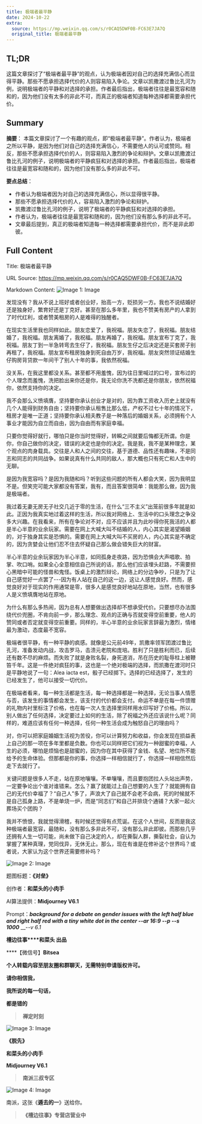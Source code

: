 ```yaml
---
title: 极端者最平静
date: 2024-10-22
extra:
  source: https://mp.weixin.qq.com/s/r0CAQ5DWF0B-FC63E7JA7Q
  original_title: 极端者最平静
---
```

## TL;DR
这篇文章探讨了“极端者最平静”的观点，认为极端者因对自己的选择充满信心而显得平静。那些不愿承担选择代价的人则容易陷入争论。文章以凯撒渡过鲁比孔河为例，说明极端者的平静和对选择的承担。作者最后指出，极端者往往是最宽容和随和的，因为他们没有太多的非此不可，而真正的极端者知道每种选择都需要承担代价。
## Summary
**摘要**：
本篇文章探讨了一个有趣的观点，即“极端者最平静”。作者认为，极端者之所以平静，是因为他们对自己的选择充满信心，不需要他人的认可或赞同。相反，那些不愿承担选择代价的人，则容易陷入激烈的争论和辩护。文章以凯撒渡过鲁比孔河的例子，说明极端者的平静疯狂和对选择的承担。作者最后指出，极端者往往是最宽容和随和的，因为他们没有那么多的非此不可。

**要点总结**：
- 作者认为极端者因为对自己的选择充满信心，所以显得很平静。
- 那些不愿承担选择代价的人，容易陷入激烈的争论和辩护。
- 凯撒渡过鲁比孔河的例子，说明了极端者的平静疯狂和对选择的承担。
- 作者认为，极端者往往是最宽容和随和的，因为他们没有那么多的非此不可。
- 文章最后提到，真正的极端者知道每一种选择都需要承担代价，而不是非此即彼。
## Full Content
Title: 极端者最平静

URL Source: https://mp.weixin.qq.com/s/r0CAQ5DWF0B-FC63E7JA7Q

Markdown Content:
![Image 1: Image](https://mmbiz.qpic.cn/mmbiz_jpg/Ia6gU9JNtkrK6th5o4ic5uxc5Q56XVOpJ6K3fjuSWqcgRaIRibfTHmBlFI4ppGYibqxM2HhpqZRiaaiaNs8AkOPXUrw/640?wx_fmt=jpeg&from=appmsg&tp=webp&wxfrom=5&wx_lazy=1&wx_co=1)

发现没有？我从不说上班好或者创业好，抬高一方，贬损另一方。我也不说结婚好还是独身好，繁育好还是丁克好。甚至在那么多年里，我也不赞美有房产的人拿到了时代红利，或者赞美租房的人是难得的独醒者。

在现实生活里我也同样如此。朋友恋爱了，我祝福。朋友失恋了，我祝福。朋友结婚了，我祝福。朋友离婚了，我祝福。朋友再婚了，我祝福。朋友宣布丁克了，我祝福。朋友丁到一半急转弯去生仔了，我祝福。朋友生仔之后决定还是买套房子别再租了，我祝福。朋友宣布租房独身到死自由万岁，我祝福。朋友突然领证结婚生仔购房背贷款一年间干了别人十年的事，我依然祝福。

没关系，在我这里都没关系。甚至都不用羞愧，因为往日里喊过的口号，宣布过的个人理念而羞愧，洗把脸出来你还是你，我无论你洗不洗都还是你朋友，依然祝福你，依然支持你的决定。

我不会那么义愤填膺，坚持要你承认创业才是对的，因为靠工资收入历史上就没有几个人能得到财务自由；坚持要你承认租售比那么低，产权不过七十年的情况下，租房才是唯一正道；坚持要你承认相夫教子是一种落后的婚姻关系，必须拥有个人事业才能因为自立而自由，因为自由而有家庭幸福。

只要你觉得好就行，哪怕只是你当时觉得好，转瞬之间就要后悔都无所谓。你是你，你自己做你的决定，错误的决定也是你的决定。我是我，我不是某种理念，某个观点的肉身载具。交往是人和人之间的交往，基于道德、品性还有趣味，不是同志和同志的共同战争。如果说真有什么共同的敌人，那大概也只有死亡和人生中的无聊。

是因为我宽容吗？是因为我随和吗？听到这些问题的所有人都会大笑，因为我明显不是。但笑完可能大家都没有答案，我有，而且答案很简单：我能那么做，因为我是极端者。  

我过着无妻无房无子社交几近于零的生活，在什么“三不主义”出笼前很多年就是如此。正因为我真实地过着这样的生活，所以我对网络上、生活中的口头理念之争没多大兴趣。在我看来，所有在争论对不对，应不应该并且为此吵得你死我活的人都是半心半意的业余玩家。需要在网上大喊大叫不结婚的人，内心其实是渴望婚姻的，对于独身其实是恐惧的。需要在网上大喊大叫不买房的人，内心其实是不确定的，因为贪婪会让他们忍不住去怀疑自己那么做会错失巨大的财富。

半心半意的业余玩家因为半心半意，如同孤身走夜路，因为恐惧会大声唱歌、拍掌、吹口哨。如果全心全意相信自己所说的话，那么他们应该埋头赶路，不需要担心黑暗中可能的怪兽和鬼怪。饭桌上的激烈辩论，网络上的分边争吵，只是为了让自己感觉好一点罢了---因为有人站在自己的这一边，这让人感觉良好。然而，感觉良好对于现实的作用通常是零，很多人是感觉良好地站在原地，当然，也有很多人是义愤填膺地站在原地。  

为什么有那么多热闹，因为总有人想要做出选择却不想承受代价。只要想尽办法围绕代价兜圈，不肯向前一步，那么理念、观点的正确与否就变得空前重要，他人的赞同或者否定就变得空前重要。同样的，半心半意的业余玩家言辞最为激烈，情绪最为激动，态度最不宽容。

极端者很平静，有一种平静的疯感。就像是公元前49年，凯撒率领军团渡过鲁比孔河，准备发动内战，攻击罗马，击溃元老院和庞培。胜利了只是胜利而已，后续还有数不尽的麻烦。而失败了就是身败名裂，身死道消，吊在历史的耻辱柱上被鞭笞千年。这是一件绝对疯狂的事，这也是一个绝对极端的选择，而凯撒在渡河时只是平静地说了一句：Alea iacta est，骰子已经掷下。选择的已经选择了，发生的已经发生了，他可以接受一切代价。

在极端者看来，每一种生活都是生活，每一种选择都是一种选择，无论当事人情愿与否，该发生的事情都会发生，该支付的代价都会支付。命运不单是在每一件馈赠的礼物内衬里标注了价格，也在每一次人生选择里同样用水印写好了价格。所以，别人做出了任何选择，决定要过上如何的生活，除了祝福之外还应该说什么呢？同样的，难道应该有任何一种选择，任何一种生活会成为触怒自己的理由吗？

对，你可以把家庭婚姻生活视为苦役，你可以计算努力和收益，你会发现在损益表上自己的那一项在多年里都是负数。你也可以同样把它们视为一种甜蜜的幸福，人生的必须，哪怕是烦恼也是甜蜜的，因为你在其中获得了金钱、名望、地位所不能给予的生命体验。但那都是你的事，你选择一样相信就行了，你选择一样相信然后走下去就行了。

关键问题是很多人不走，站在原地嚷嚷。不单嚷嚷，而且要抱团拉人头站出声势，一定要争论出个谁对谁错来。怎么？赢了就能过上自己想要的人生了？就能拥有自己的无代价幸福了？“自己人”多了，声浪大了自己就不会老不会病，死的时候就不是自己孤身上路，不是单烧一炉，而是“同志们”和自己并排烧个通铺？大家一起火葬场买个团购？  

我并不愤恨，我就觉得滑稽，有时候还觉得有点荒诞。在这个人世间，反而是我这种极端者最宽容，最随和，没有那么多非此不可，没有那么非此即彼。而那些几乎还拥有人生一切可能，尚未做下自己决定的人，却在撕裂人群，撕裂社会，自认为掌握了某种真理，党同伐异，无休无止。那么，现在有谁是在修补这个世界吗？或者说，大家认为这个世界还需要修补吗？

![Image 2: Image](https://mmbiz.qpic.cn/mmbiz_jpg/Ia6gU9JNtkrK6th5o4ic5uxc5Q56XVOpJibMAMeWDxPyrIQCMJBIcC7NeSLnhy7l2DVACkmbRiaOicRvsbIDHmaaIA/640?wx_fmt=jpeg&from=appmsg)

题图标题：**《对垒》**

创作者：**和菜头的小肉手**

AI算法提供：**Midjourney V6.1**

Prompt：___background for a debate on gender issues with the left half blue and right half red with a tiny white dot in the center --ar 16:9 --p \--s 1000___ __\-_\-v 6.1_

**槽边往事****和菜头 出品**

****【微信号】****Bitsea**** 

**个人转载内容至朋友圈和群聊天，无需特别申请版权许可。**

**请你相信我，**

**我所说的每一句话，**

**都是错的**

>  **禅定时刻**

![Image 3: Image](https://mmbiz.qpic.cn/mmbiz_jpg/Ia6gU9JNtkrK6th5o4ic5uxc5Q56XVOpJNzwibXBAV8kiaDceBTkXNu8ZT01BWPp4Ef7fYnDcGEGvv1WTdpjRbVJA/640?wx_fmt=jpeg&from=appmsg)

**《脱先》**

**和菜头的小肉手**

**Midjourney V6.1**

>  **南派三叔专区**

![Image 4: Image](https://mmbiz.qpic.cn/mmbiz_jpg/Ia6gU9JNtkrK6th5o4ic5uxc5Q56XVOpJoD9XibWk3J6cSh6ozJgRwyXMpCQLuv9Fu4l6vFlDEBkRBM4UPZ77DBw/640?wx_fmt=jpeg&from=appmsg)

南派，这张《**遁去的一**》送给你。

>  **《槽边往事》专营店营业中**

